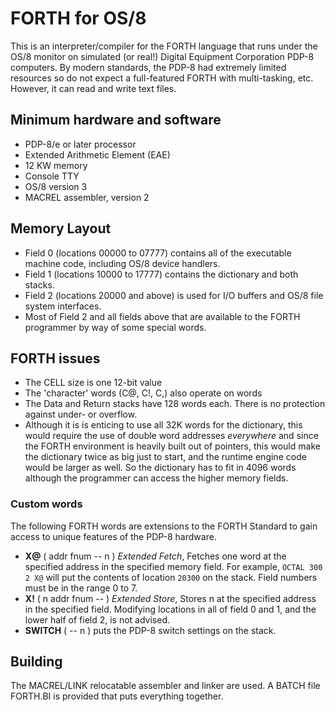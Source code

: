 # FORTH for OS/8
This is an interpreter/compiler for the FORTH language that runs under the OS/8 monitor on simulated (or real!) Digital Equipment Corporation PDP-8 computers.  By modern standards, the PDP-8 had extremely limited resources so do not expect a full-featured FORTH with multi-tasking, etc.  However, it can read and write text files.

## Minimum hardware and software
* PDP-8/e or later processor
* Extended Arithmetic Element (EAE)
* 12 KW memory
* Console TTY
* OS/8 version 3
* MACREL assembler, version 2

## Memory Layout
* Field 0 (locations 00000 to 07777) contains all of the executable machine code, including OS/8 device handlers.
* Field 1 (locations 10000 to 17777) contains the dictionary and both stacks.
* Field 2 (locations 20000 and above) is used for I/O buffers and OS/8 file system interfaces.
* Most of Field 2 and all fields above that are available to the FORTH programmer by way of some special words.

## FORTH issues
* The CELL size is one 12-bit value
* The 'character' words (C@, C!, C,) also operate on words
* The Data and Return stacks have 128 words each.  There is no protection against under- or overflow.
* Although it is is enticing to use all 32K words for the dictionary, this would require the use of double word addresses *everywhere* and since the FORTH environment is heavily built out of pointers, this would make the dictionary twice as big just to start, and the runtime engine code would be larger as well.  So the dictionary has to fit in 4096 words although the programmer can access the higher memory fields.

### Custom words
The following FORTH words are extensions to the FORTH Standard to gain access to unique features of the PDP-8 hardware.

* **X@** ( addr fnum -- n ) *Extended Fetch*, Fetches one word at the specified address in the specified memory field.  For example, `OCTAL 300 2 X@` will put the contents of location `20300` on the stack.  Field numbers must be in the range 0 to 7.
* **X!** ( n addr fnum -- ) *Extended Store*, Stores n at the specified address in the specified field.  Modifying locations in all of field 0 and 1, and the lower half of field 2, is not advised.
* **SWITCH** ( -- n ) puts the PDP-8 switch settings on the stack.

## Building
The MACREL/LINK relocatable assembler and linker are used.  A BATCH file FORTH.BI is provided that puts everything together.
